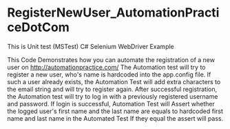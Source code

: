 # RegisterNewUser_AutomationPracticeDotCom
This is Unit test (MSTest) C# Selenium WebDriver Example

This Code Demonstrates how you can automate the registration of a new user on http://automationpractice.com/
The Automation test will try to register a new user, who's name is hardcoded into the app.config file.
If such a user already exists, the Automation Test will add extra characters to the email string and will try to register again.
After successful registration, the Automation test will try to log in with a previously registered username and password.
If login is successful, Automation Test will Assert whether the logged user's first name and the last name are equals to hardcoded first name and last name in the Automated Test
If they equal the assert will pass.

